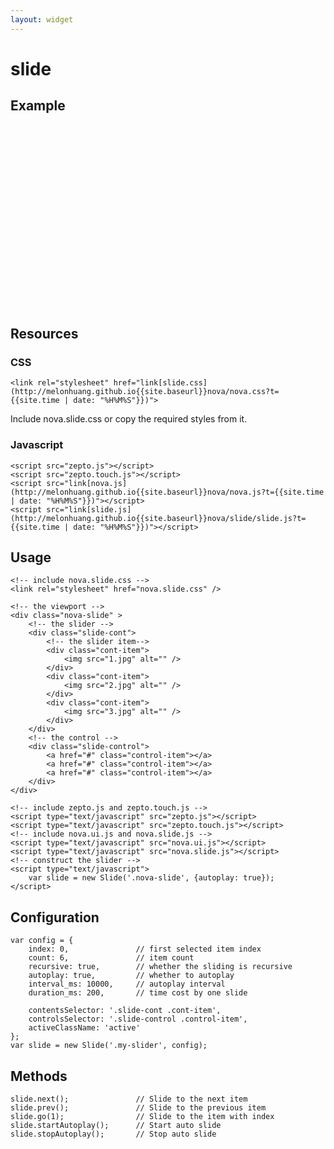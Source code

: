 ```yaml
---
layout: widget
---
```


# slide 

## Example

<link rel="stylesheet" href="{{site.baseurl}}nova/slide/slide.css?t={{site.time | date: "%H%M%S"}}" />
<div>
<style type="text/css">
    .nova-slide {
        height: 276px;
    }
</style>
</div>

<div class="nova-slide" >
    <div class="slide-cont">
        <div class="cont-item">
            <img src="{{site.baseurl}}images/1.jpg" alt="" />
        </div>
        <div class="cont-item">
            <img src="{{site.baseurl}}images/2.jpg" alt="" />
        </div>
        <div class="cont-item">
            <img src="{{site.baseurl}}images/3.jpg" alt="" />
        </div>
    </div>
    <div class="slide-control">
        <a href="#" class="control-item"></a> 
        <a href="#" class="control-item"></a> 
        <a href="#" class="control-item"></a> 
    </div>
</div>
<script type="text/javascript" src="{{site.baseurl}}nova/nova.js?t={{site.time | date: "%H%M%S"}}"></script>
<script type="text/javascript" src="{{site.baseurl}}nova/slide/slide.js?t={{site.time | date: "%H%M%S"}}"></script>
<script type="text/javascript">
    var slide = new Slide('.nova-slide', {autoplay: true});
    
    // Adjust height when window is resized
    var ratio = 0.66;   // height / width
    var novaSlide = $('.nova-slide');
    $(window).on('resize DOMContentLoaded', function() {
        var width = novaSlide.width();
        novaSlide.height(width * ratio); 
    })
</script>
<br />

## Resources

### CSS

    <link rel="stylesheet" href="link[slide.css](http://melonhuang.github.io{{site.baseurl}}nova/nova.css?t={{site.time | date: "%H%M%S"}})">

Include nova.slide.css or copy the required styles from it.

### Javascript

    <script src="zepto.js"></script>
    <script src="zepto.touch.js"></script>
    <script src="link[nova.js](http://melonhuang.github.io{{site.baseurl}}nova/nova.js?t={{site.time | date: "%H%M%S"}})"></script>
    <script src="link[slide.js](http://melonhuang.github.io{{site.baseurl}}nova/slide/slide.js?t={{site.time | date: "%H%M%S"}})"></script>

## Usage

    <!-- include nova.slide.css -->
    <link rel="stylesheet" href="nova.slide.css" />

    <!-- the viewport -->
    <div class="nova-slide" >
        <!-- the slider -->
        <div class="slide-cont">
            <!-- the slider item-->
            <div class="cont-item">
                <img src="1.jpg" alt="" />
            </div>
            <div class="cont-item">
                <img src="2.jpg" alt="" />
            </div>
            <div class="cont-item">
                <img src="3.jpg" alt="" />
            </div>
        </div>
        <!-- the control -->
        <div class="slide-control">
            <a href="#" class="control-item"></a> 
            <a href="#" class="control-item"></a> 
            <a href="#" class="control-item"></a> 
        </div>
    </div>

    <!-- include zepto.js and zepto.touch.js -->
    <script type="text/javascript" src="zepto.js"></script>
    <script type="text/javascript" src="zepto.touch.js"></script>
    <!-- include nova.ui.js and nova.slide.js -->
    <script type="text/javascript" src="nova.ui.js"></script>
    <script type="text/javascript" src="nova.slide.js"></script>
    <!-- construct the slider -->
    <script type="text/javascript">
        var slide = new Slide('.nova-slide', {autoplay: true});
    </script>

## Configuration

    var config = {
        index: 0, 				// first selected item index
        count: 6, 				// item count
        recursive: true, 		// whether the sliding is recursive
        autoplay: true, 		// whether to autoplay
        interval_ms: 10000, 	// autoplay interval
        duration_ms: 200, 		// time cost by one slide

        contentsSelector: '.slide-cont .cont-item', 		
        controlsSelector: '.slide-control .control-item', 
        activeClassName: 'active'
    }; 	
    var slide = new Slide('.my-slider', config);

## Methods

    slide.next();               // Slide to the next item
    slide.prev();               // Slide to the previous item
    slide.go(1);                // Slide to the item with index
    slide.startAutoplay();      // Start auto slide
    slide.stopAutoplay();       // Stop auto slide

